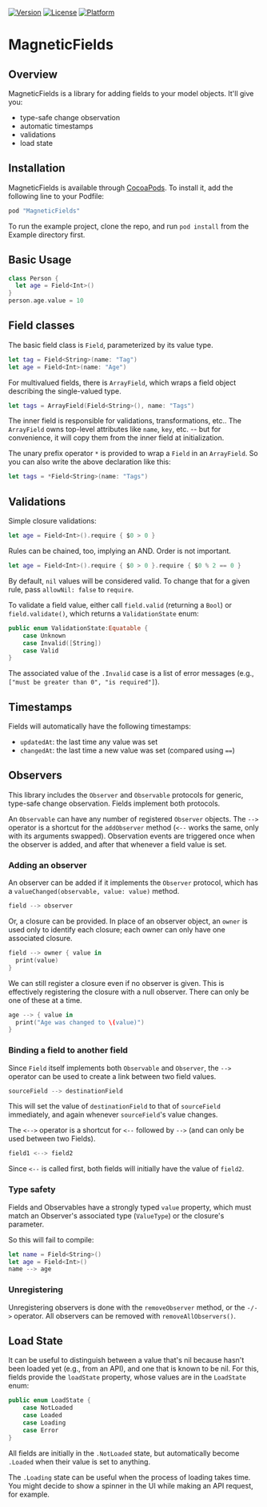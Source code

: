[![Version](https://img.shields.io/cocoapods/v/MagneticFields.svg?style=flat)](http://cocoapods.org/pods/MagneticFields)
[![License](https://img.shields.io/cocoapods/l/MagneticFields.svg?style=flat)](http://cocoapods.org/pods/MagneticFields)
[![Platform](https://img.shields.io/cocoapods/p/MagneticFields.svg?style=flat)](http://cocoapods.org/pods/MagneticFields)

# MagneticFields

## Overview

MagneticFields is a library for adding fields to your model objects.  It'll give you:
* type-safe change observation
* automatic timestamps
* validations
* load state

## Installation

MagneticFields is available through [CocoaPods](http://cocoapods.org). To install it, add the following line to your Podfile:

```ruby
pod "MagneticFields"
```

To run the example project, clone the repo, and run `pod install` from the Example directory first.

## Basic Usage

```swift
class Person {
  let age = Field<Int>()
}
person.age.value = 10
```

## Field classes

The basic field class is `Field`, parameterized by its value type.

```swift
let tag = Field<String>(name: "Tag")
let age = Field<Int>(name: "Age")
```

For multivalued fields, there is `ArrayField`, which wraps a field object describing the single-valued type.

```swift
let tags = ArrayField(Field<String>(), name: "Tags")
```

The inner field is responsible for validations, transformations, etc..  The `ArrayField` owns top-level attributes like `name`, `key`, etc. -- but for convenience, it will copy them from the inner field at initialization.

The unary prefix operator `*` is provided to wrap a `Field` in an `ArrayField`.  So you can also write the above declaration like this:

```swift
let tags = *Field<String>(name: "Tags")
```


## Validations

Simple closure validations:

```swift
let age = Field<Int>().require { $0 > 0 }
```

Rules can be chained, too, implying an AND.  Order is not important.

```swift
let age = Field<Int>().require { $0 > 0 }.require { $0 % 2 == 0 }
```

By default, `nil` values will be considered valid.  To change that for a given rule, pass `allowNil: false` to `require`.

To validate a field value, either call `field.valid` (returning a `Bool`) or `field.validate()`, which returns a `ValidationState` enum:

```swift
public enum ValidationState:Equatable {
    case Unknown
    case Invalid([String])
    case Valid
}
```

The associated value of the `.Invalid` case is a list of error messages (e.g., `["must be greater than 0", "is required"]`).


## Timestamps

Fields will automatically have the following timestamps:
* `updatedAt`: the last time any value was set
* `changedAt`: the last time a new value was set (compared using `==`)

## Observers

This library includes the `Observer` and `Observable` protocols for generic, type-safe change observation.  Fields implement both protocols.

An `Observable` can have any number of registered `Observer` objects.  The `-->` operator is a shortcut for the `addObserver` method (`<--` works the same, only with its arguments swapped). Observation events are triggered once when the observer is added, and after that whenever a field value is set.

### Adding an observer

An observer can be added if it implements the `Observer` protocol, which has a `valueChanged(observable, value: value)` method.

```swift
field --> observer
```

Or, a closure can be provided.  In place of an observer object, an `owner` is used only to identify each closure; each owner can only have one associated closure.

```swift
field --> owner { value in
  print(value)
}
```

We can still register a closure even if no observer is given.  This is effectively registering the closure with a null observer.  There can only be one of these at a time.

```swift
age --> { value in 
  print("Age was changed to \(value)")
}
```

### Binding a field to another field

Since `Field` itself implements both `Observable` and `Observer`, the `-->` operator can be used to create a link between two field values.

```swift
sourceField --> destinationField
```
This will set the value of `destinationField` to that of `sourceField` immediately, and again whenever `sourceField`'s value changes.

The `<-->` operator is a shortcut for `<--` followed by `-->` (and can only be used between two Fields).

```swift
field1 <--> field2
```

Since `<--` is called first, both fields will initially have the value of `field2`.

### Type safety

Fields and Observables have a strongly typed `value` property, which must match an Observer's associated type (`ValueType`) or the closure's parameter.

So this will fail to compile:

```swift
let name = Field<String>()
let age = Field<Int>()
name --> age
```

### Unregistering

Unregistering observers is done with the `removeObserver` method, or the `-/->` operator.  All observers can be removed with `removeAllObservers()`.

## Load State

It can be useful to distinguish between a value that's nil because hasn't been loaded yet (e.g., from an API), and one that is known to be nil.  For this, fields provide the `loadState` property, whose values are in the `LoadState` enum:

```swift
public enum LoadState {
    case NotLoaded
    case Loaded
    case Loading
    case Error
}
```

All fields are initially in the `.NotLoaded` state, but automatically become `.Loaded` when their value is set to anything.

The `.Loading` state can be useful when the process of loading takes time.  You might decide to show a spinner in the UI while making an API request, for example.
